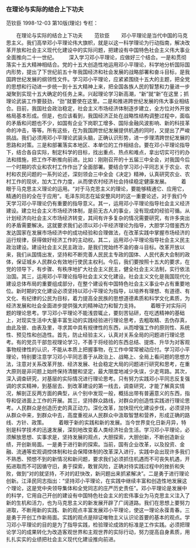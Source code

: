 ### 在理论与实际的结合上下功夫
范钦臣
1998-12-03
第10版(理论)
专栏：

　　在理论与实际的结合上下功夫
　　范钦臣
　　邓小平理论是当代中国的马克思主义。我们高举邓小平理论伟大旗帜，就是以这一科学理论为行动指南，解决改革开放和社会主义现代化建设中的实际问题，把建设有中国特色社会主义伟大事业全面推向二十一世纪。
　　深入学习邓小平理论，应做好三个结合。一是和贯彻落实十五大精神相结合。党的十五大创造性地运用邓小平理论，科学地分析国际国内形势，提出了下世纪前五十年我国经济和社会发展的战略部署和奋斗目标，是我国跨世纪发展的纲领性文件。学习邓小平理论，应紧紧围绕十五大的主题，把全党的思想和行动进一步统一到十五大精神上来，把全国各族人民的智慧和力量进一步凝聚到实现十五大确定的任务上来。兴起理论学习新高潮，“新”就“新”在这里；抓理论武装工作要鼓劲，“劲”就要使在这里。二是和推进跨世纪发展的伟大事业相结合。目前，我国社会政治稳定，社会主义市场经济体制逐步建立，全方位对外开放格局基本形成。但是，也应该看到，我国经济正处在战略性结构调整过程中，面临的矛盾和问题也不少，如国有企业下岗职工增多、国际金融风波影响、新的科技革命的冲击，等等。所有这些，在为我国跨世纪发展提供机遇的同时，又提出了严峻挑战。我们必须用邓小平理论武装头脑，正确认识形势，进一步理清跨世纪发展的思路和对策。三是和部署落实本地区、本单位的工作相结合。要在邓小平理论指导下，结合各自实际，制定科学的目标，找出重点、热点和难点，拿出切实可行的办法和措施，把工作不断推向前进。比如：刚刚召开的十五届三中全会，对我国今后一个时期的农业和农村工作作出了全面部署。要结合学习邓小平同志关于农业、农村和农民问题的一系列论述，深刻领会三中全会《决定》精神，认真研究农业、农村工作的现状，加大工作力度，从而使农村经济社会持续稳定健康发展。
　　着眼于马克思主义理论的运用。“对于马克思主义的理论，要能够精通它、应用它，精通的目的全在于应用”。毛泽东同志在延安整风时的这一重要论述，对于我们今天学习邓小平理论仍有重要的指导意义。其一，运用邓小平理论指导社会主义经济建设。建立社会主义市场经济体制，是前无古人的事业，没有现成的经验可循。从计划经济向社会主义市场经济转变，其间有许多复杂的情况需要研究，有许多突出的矛盾需要解决。这就要求我们必须以邓小平经济理论为指导，大胆学习借鉴西方发达国家在发展市场经济中的成功经验和合理做法，在改革实践中掌握市场经济的运行规律，获得做好经济工作的主动权。其二，运用邓小平理论指导社会主义民主政治建设。建设社会主义民主政治，是我们党始终不渝的奋斗目标。改革开放以来，我们从国情出发，坚持和不断完善人民民主专政的国体、人民代表大会制的政体，保证城乡人民群众有效地行使民主权利。今后，我们要按照十五大的要求，在党的领导下，有步骤、有秩序地扩大社会主义民主，健全社会主义法制，实行依法治国。其三，运用邓小平理论指导社会主义文化建设。社会主义文化是我国现代化建设总体布局的重要组成部分，在整个建设有中国特色社会主义事业中占有重要地位。新时期的文化建设必须坚持以邓小平理论为指导，以培养有理想、有道德、有文化、有纪律的公民为目标，着力提高全民族的思想道德素质和科学文化素质，为经济发展和社会全面进步提供强大的精神动力和智力支持。
　　着眼于对实际问题的理论思考。学习邓小平理论不能浅尝辄止，要刻苦钻研，在吃透精神的基础上，对现实生活中大量丰富生动的实践经验进行理论思考，去粗取精、去伪存真，由此及彼、由表及里，寻求其中具有规律性的东西，从而增强工作的原则性、系统性、预见性和创造性。首先，防止经验主义，认真对关系全局的问题进行理论思考。有的党员干部忽视理论学习，不善于将经验的东西总结、提炼、升华为对客观事物规律性的认识，不能从本质上把握事物，在工作中常常被动应付。学习邓小平理论，特别要注意学习邓小平同志善于从政治上、战略上、全局上看问题的思想方法，注意对关系改革开放、经济发展、社会稳定大局的问题进行研究和思考，在重大原则是非问题上始终保持清醒和坚定，最大限度地减少失误，少走弯路。其次，深入调查研究，对基层的实际情况进行理论思考。只有努力实践邓小平同志反复强调的求实精神，到基层去、到改革建设的第一线去，调查研究，才能了解真实情况，解剖正反两方面的典型，从个别中发现一般，概括出带有普遍意义的东西，指导和促进面上工作的开展。其三，坚持群众路线，对群众的创造性实践进行理论思考。人民群众是创造历史的真正动力。深化改革，加快现代化建设步伐，必须坚持从群众中来，到群众中去，高度重视从人民群众中汲取智慧和营养，形成正确的路线、方针、政策。
　　着眼于新的实践和新的发展。当今世界变化日新月异，特别是科学技术的迅速发展，深刻地改变着人类经济社会生活。学习邓小平理论，必须解放思想、实事求是，坚持发展的观点，大胆探索，大胆创新，不断创造新业绩，开创新局面。一是勇于进行新的探索。当前，国有企业改革，以及投资、金融、流通等宏观调控体制和社会保障体制的改革深入进行，实践中会出现许多我们不熟悉、预想不到的新情况和新问题，要求我们必须抓住机遇而不可丧失机遇，开拓进取而不可因循守旧，勇于探索，敢冒风险，正确对待实践过程中的挫折和失败，做到“对的就坚持，不对的赶快改，新问题出来抓紧解决”。二是勇于进行理论创新。江泽民同志指出：“坚持邓小平理论，在实践中继续丰富和创造性地发展这个理论，这是党中央领导集体和全党同志的庄严历史责任”。邓小平理论是发展中的科学，它用自己开创的建设有中国特色社会主义的宏伟事业为马克思主义注入了新的生机和活力，也为马克思主义的新发展开辟了广阔道路。我们在思想上要努力进取，不断用新的实践、新的观点丰富发展邓小平理论，使这一理论永葆青春。三是勇于开创工作新局面。实践的观点是辩证唯物主义认识论首要的基本的观点。学习邓小平理论的目的是为了指导实践，检验理论成效的标准是工作实践。必须把理论学习的成果转化为改造客观世界和主观世界的实际行动，努力提高自身素质，用扎扎实实的业绩把社会主义现代化建设推向前进。
